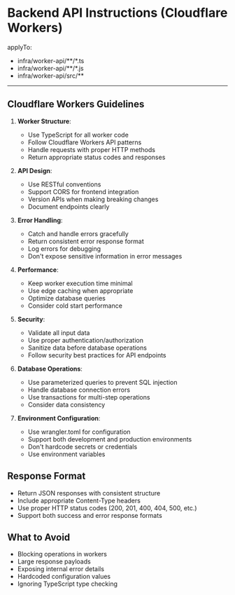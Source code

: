 # Backend API Instructions (Cloudflare Workers)

applyTo:
  - infra/worker-api/**/*.ts
  - infra/worker-api/**/*.js
  - infra/worker-api/src/**

---

## Cloudflare Workers Guidelines

1. **Worker Structure**:
   - Use TypeScript for all worker code
   - Follow Cloudflare Workers API patterns
   - Handle requests with proper HTTP methods
   - Return appropriate status codes and responses

2. **API Design**:
   - Use RESTful conventions
   - Support CORS for frontend integration
   - Version APIs when making breaking changes
   - Document endpoints clearly

3. **Error Handling**:
   - Catch and handle errors gracefully
   - Return consistent error response format
   - Log errors for debugging
   - Don't expose sensitive information in error messages

4. **Performance**:
   - Keep worker execution time minimal
   - Use edge caching when appropriate
   - Optimize database queries
   - Consider cold start performance

5. **Security**:
   - Validate all input data
   - Use proper authentication/authorization
   - Sanitize data before database operations
   - Follow security best practices for API endpoints

6. **Database Operations**:
   - Use parameterized queries to prevent SQL injection
   - Handle database connection errors
   - Use transactions for multi-step operations
   - Consider data consistency

7. **Environment Configuration**:
   - Use wrangler.toml for configuration
   - Support both development and production environments
   - Don't hardcode secrets or credentials
   - Use environment variables

## Response Format

- Return JSON responses with consistent structure
- Include appropriate Content-Type headers
- Use proper HTTP status codes (200, 201, 400, 404, 500, etc.)
- Support both success and error response formats

## What to Avoid

- Blocking operations in workers
- Large response payloads
- Exposing internal error details
- Hardcoded configuration values
- Ignoring TypeScript type checking
